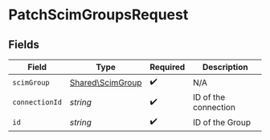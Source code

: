 # PatchScimGroupsRequest


## Fields

| Field                                                | Type                                                 | Required                                             | Description                                          |
| ---------------------------------------------------- | ---------------------------------------------------- | ---------------------------------------------------- | ---------------------------------------------------- |
| `scimGroup`                                          | [Shared\ScimGroup](../../Models/Shared/ScimGroup.md) | :heavy_check_mark:                                   | N/A                                                  |
| `connectionId`                                       | *string*                                             | :heavy_check_mark:                                   | ID of the connection                                 |
| `id`                                                 | *string*                                             | :heavy_check_mark:                                   | ID of the Group                                      |